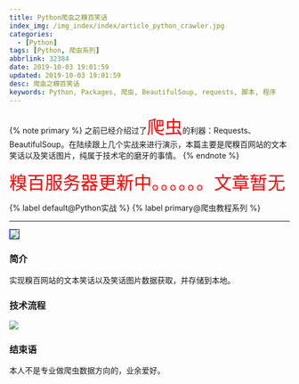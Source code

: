 ```yaml
---
title: Python爬虫之糗百笑话
index_img: /img_index/index/article_python_crawler.jpg
categories:
  - [Python]
tags: [Python, 爬虫系列]
abbrlink: 32384
date: 2019-10-03 19:01:59
updated: 2019-10-03 19:01:59
desc: 爬虫之糗百笑话
keywords: Python, Packages, 爬虫, BeautifulSoup, requests, 脚本, 程序
---
```


{% note primary %}
之前已经介绍过了<font color='red' size=6.5>爬虫</font>的利器：Requests、BeautifulSoup。在陆续跟上几个实战来进行演示，本篇主要是爬糗百网站的文本笑话以及笑话图片，纯属于技术宅的磨牙的事情。
{% endnote %}

<font size=6.5 color='red'>糗百服务器更新中。。。。。。文章暂无</font>



<!--more-->


{% label default@Python实战 %} {% label primary@爬虫教程系列 %}

<hr />

<img src="qiubaipachong.gif" style="border:1.5px solid blue"/>

### 简介

实现糗百网站的文本笑话以及笑话图片数据获取，并存储到本地。

### 技术流程

![](article_qiubai_liuchengtu.png)



### 结束语

本人不是专业做爬虫数据方向的，业余爱好。
